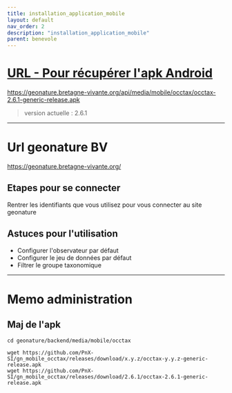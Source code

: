 ```yaml
---
title: installation_application_mobile
layout: default
nav_order: 2
description: "installation_application_mobile"
parent: benevole
---
```


# [URL - Pour récupérer l'apk Android](https://geonature.bretagne-vivante.org/api/media/mobile/occtax/occtax-2.6.1-generic-release.apk)

https://geonature.bretagne-vivante.org/api/media/mobile/occtax/occtax-2.6.1-generic-release.apk

> version actuelle : 2.6.1
-------------

# Url geonature BV
https://geonature.bretagne-vivante.org/

## Etapes pour se connecter
Rentrer les identifiants que vous utilisez pour vous connecter au site geonature

## Astuces pour l'utilisation 

- Configurer l'observateur par défaut
- Configurer le jeu de données par défaut
- Filtrer le groupe taxonomique

-------------

# Memo administration
## Maj de l'apk
```
cd geonature/backend/media/mobile/occtax

wget https://github.com/PnX-SI/gn_mobile_occtax/releases/download/x.y.z/occtax-y.y.z-generic-release.apk
wget https://github.com/PnX-SI/gn_mobile_occtax/releases/download/2.6.1/occtax-2.6.1-generic-release.apk
```